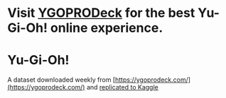 # Visit [YGOPRODeck](https://ygoprodeck.com/) for the best Yu-Gi-Oh! online experience.

# Yu-Gi-Oh!

A dataset downloaded weekly from [https://ygoprodeck.com/](https://ygoprodeck.com/) and [replicated to Kaggle](https://www.kaggle.com/datasets/ioexception/yugioh-cards)

